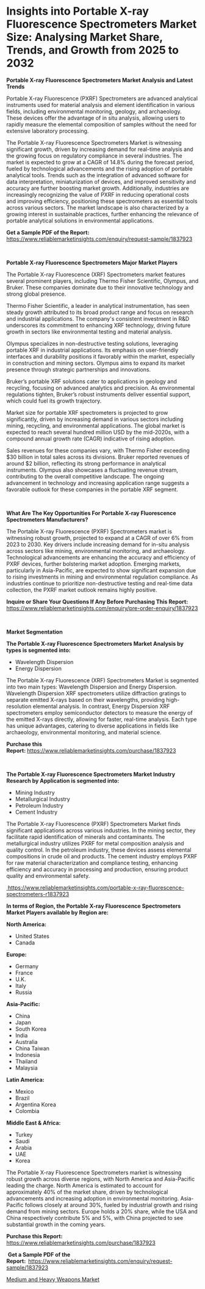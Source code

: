 <p><h1>Insights into Portable X-ray Fluorescence Spectrometers Market Size: Analysing Market Share, Trends, and Growth from 2025 to 2032</h1></p><p><strong>Portable X-ray Fluorescence Spectrometers Market Analysis and Latest Trends</strong></p>
<p><p>Portable X-ray Fluorescence (PXRF) Spectrometers are advanced analytical instruments used for material analysis and element identification in various fields, including environmental monitoring, geology, and archaeology. These devices offer the advantage of in situ analysis, allowing users to rapidly measure the elemental composition of samples without the need for extensive laboratory processing.</p><p>The Portable X-ray Fluorescence Spectrometers Market is witnessing significant growth, driven by increasing demand for real-time analysis and the growing focus on regulatory compliance in several industries. The market is expected to grow at a CAGR of 14.8% during the forecast period, fueled by technological advancements and the rising adoption of portable analytical tools. Trends such as the integration of advanced software for data interpretation, miniaturization of devices, and improved sensitivity and accuracy are further boosting market growth. Additionally, industries are increasingly recognizing the value of PXRF in reducing operational costs and improving efficiency, positioning these spectrometers as essential tools across various sectors. The market landscape is also characterized by a growing interest in sustainable practices, further enhancing the relevance of portable analytical solutions in environmental applications.</p></p>
<p><strong>Get a Sample PDF of the Report:&nbsp;</strong> <a href="https://www.reliablemarketinsights.com/enquiry/request-sample/1837923?utm_campaign=2717&utm_medium=2&utm_source=Github&utm_content=ia&utm_term=12042025&utm_id=portable-x-ray-fluorescence-spectrometers">https://www.reliablemarketinsights.com/enquiry/request-sample/1837923</a></p>
<p>&nbsp;</p>
<p><strong>Portable X-ray Fluorescence Spectrometers Major Market Players</strong></p>
<p><p>The Portable X-ray Fluorescence (XRF) Spectrometers market features several prominent players, including Thermo Fisher Scientific, Olympus, and Bruker. These companies dominate due to their innovative technology and strong global presence.</p><p>Thermo Fisher Scientific, a leader in analytical instrumentation, has seen steady growth attributed to its broad product range and focus on research and industrial applications. The company's consistent investment in R&D underscores its commitment to enhancing XRF technology, driving future growth in sectors like environmental testing and material analysis. </p><p>Olympus specializes in non-destructive testing solutions, leveraging portable XRF in industrial applications. Its emphasis on user-friendly interfaces and durability positions it favorably within the market, especially in construction and mining sectors. Olympus aims to expand its market presence through strategic partnerships and innovations.</p><p>Bruker’s portable XRF solutions cater to applications in geology and recycling, focusing on advanced analytics and precision. As environmental regulations tighten, Bruker’s robust instruments deliver essential support, which could fuel its growth trajectory.</p><p>Market size for portable XRF spectrometers is projected to grow significantly, driven by increasing demand in various sectors including mining, recycling, and environmental applications. The global market is expected to reach several hundred million USD by the mid-2020s, with a compound annual growth rate (CAGR) indicative of rising adoption.</p><p>Sales revenues for these companies vary, with Thermo Fisher exceeding $30 billion in total sales across its divisions. Bruker reported revenues of around $2 billion, reflecting its strong performance in analytical instruments. Olympus also showcases a fluctuating revenue stream, contributing to the overall competitive landscape. The ongoing advancement in technology and increasing application range suggests a favorable outlook for these companies in the portable XRF segment.</p></p>
<p>&nbsp;</p>
<p><strong>What Are The Key Opportunities For Portable X-ray Fluorescence Spectrometers Manufacturers?</strong></p>
<p><p>The Portable X-ray Fluorescence (PXRF) Spectrometers market is witnessing robust growth, projected to expand at a CAGR of over 6% from 2023 to 2030. Key drivers include increasing demand for in-situ analysis across sectors like mining, environmental monitoring, and archaeology. Technological advancements are enhancing the accuracy and efficiency of PXRF devices, further bolstering market adoption. Emerging markets, particularly in Asia-Pacific, are expected to show significant expansion due to rising investments in mining and environmental regulation compliance. As industries continue to prioritize non-destructive testing and real-time data collection, the PXRF market outlook remains highly positive.</p></p>
<p><strong>Inquire or Share Your Questions If Any Before Purchasing This Report:</strong> <a href="https://www.reliablemarketinsights.com/enquiry/pre-order-enquiry/1837923?utm_campaign=2717&utm_medium=2&utm_source=Github&utm_content=ia&utm_term=12042025&utm_id=portable-x-ray-fluorescence-spectrometers">https://www.reliablemarketinsights.com/enquiry/pre-order-enquiry/1837923</a></p>
<p>&nbsp;</p>
<p><strong>Market Segmentation</strong></p>
<p><strong>The Portable X-ray Fluorescence Spectrometers Market Analysis by types is segmented into:</strong></p>
<p><ul><li>Wavelength Dispersion</li><li>Energy Dispersion</li></ul></p>
<p><p>The Portable X-ray Fluorescence (XRF) Spectrometers Market is segmented into two main types: Wavelength Dispersion and Energy Dispersion. Wavelength Dispersion XRF spectrometers utilize diffraction gratings to separate emitted X-rays based on their wavelengths, providing high-resolution elemental analysis. In contrast, Energy Dispersion XRF spectrometers employ semiconductor detectors to measure the energy of the emitted X-rays directly, allowing for faster, real-time analysis. Each type has unique advantages, catering to diverse applications in fields like archaeology, environmental monitoring, and material science.</p></p>
<p><strong>Purchase this Report:&nbsp;</strong><a href="https://www.reliablemarketinsights.com/purchase/1837923?utm_campaign=2717&utm_medium=2&utm_source=Github&utm_content=ia&utm_term=12042025&utm_id=portable-x-ray-fluorescence-spectrometers">https://www.reliablemarketinsights.com/purchase/1837923</a></p>
<p>&nbsp;</p>
<p><strong>The Portable X-ray Fluorescence Spectrometers Market Industry Research by Application is segmented into:</strong></p>
<p><ul><li>Mining Industry</li><li>Metallurgical Industry</li><li>Petroleum Industry</li><li>Cement Industry</li></ul></p>
<p><p>The Portable X-ray Fluorescence (PXRF) Spectrometers Market finds significant applications across various industries. In the mining sector, they facilitate rapid identification of minerals and contaminants. The metallurgical industry utilizes PXRF for metal composition analysis and quality control. In the petroleum industry, these devices assess elemental compositions in crude oil and products. The cement industry employs PXRF for raw material characterization and compliance testing, enhancing efficiency and accuracy in processing and production, ensuring product quality and environmental safety.</p></p>
<p><a href="https://www.reliablemarketinsights.com/portable-x-ray-fluorescence-spectrometers-r1837923?utm_campaign=2717&utm_medium=2&utm_source=Github&utm_content=ia&utm_term=12042025&utm_id=portable-x-ray-fluorescence-spectrometers">&nbsp;https://www.reliablemarketinsights.com/portable-x-ray-fluorescence-spectrometers-r1837923</a></p>
<p><strong>In terms of Region, the Portable X-ray Fluorescence Spectrometers Market Players available by Region are:</strong></p>
<p>
    <p> <strong> North America: </strong>
        <ul>
            <li>United States</li>
            <li>Canada</li>
        </ul>
        </p> 
    <p> <strong> Europe: </strong>
        <ul>
            <li>Germany</li>
            <li>France</li>
            <li>U.K.</li>
            <li>Italy</li>
            <li>Russia</li>
        </ul>
        </p> 
    <p> <strong> Asia-Pacific: </strong>
        <ul>
            <li>China</li>
            <li>Japan</li>
            <li>South Korea</li>
            <li>India</li>
            <li>Australia</li>
            <li>China Taiwan</li>
            <li>Indonesia</li>
            <li>Thailand</li>
            <li>Malaysia</li>
        </ul>
        </p> 
    <p> <strong> Latin America: </strong>
        <ul>
            <li>Mexico</li>
            <li>Brazil</li>
            <li>Argentina Korea</li>
            <li>Colombia</li>
        </ul>
        </p> 
    <p> <strong> Middle East & Africa: </strong>
        <ul>
            <li>Turkey</li>
            <li>Saudi</li>
            <li>Arabia</li>
            <li>UAE</li>
            <li>Korea</li>
        </ul>
    </p>
    </p>
<p><p>The Portable X-ray Fluorescence Spectrometers market is witnessing robust growth across diverse regions, with North America and Asia-Pacific leading the charge. North America is estimated to account for approximately 40% of the market share, driven by technological advancements and increasing adoption in environmental monitoring. Asia-Pacific follows closely at around 30%, fueled by industrial growth and rising demand from mining sectors. Europe holds a 20% share, while the USA and China respectively contribute 5% and 5%, with China projected to see substantial growth in the coming years.</p></p>
<p><strong>Purchase this Report: </strong><a href="https://www.reliablemarketinsights.com/purchase/1837923?utm_campaign=2717&utm_medium=2&utm_source=Github&utm_content=ia&utm_term=12042025&utm_id=portable-x-ray-fluorescence-spectrometers">https://www.reliablemarketinsights.com/purchase/1837923</a></p>
<p>&nbsp;<strong>Get a Sample PDF of the Report:&nbsp;&nbsp;</strong><a href="https://www.reliablemarketinsights.com/enquiry/request-sample/1837923?utm_campaign=2717&utm_medium=2&utm_source=Github&utm_content=ia&utm_term=12042025&utm_id=portable-x-ray-fluorescence-spectrometers">https://www.reliablemarketinsights.com/enquiry/request-sample/1837923</a></p>
<p><strong></strong></p>
<p><p><a href="https://github.com/kadutjoelly83/Market-Research-Report-List-1/blob/main/medium-and-heavy-weapons-market.md?utm_campaign=2717&utm_medium=2&utm_source=Github&utm_content=ia&utm_term=12042025&utm_id=portable-x-ray-fluorescence-spectrometers">Medium and Heavy Weapons Market</a></p></p>